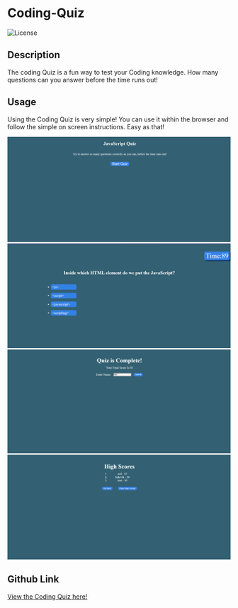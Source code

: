 # Coding-Quiz

![License](https://img.shields.io/static/v1?label=License&message=MIT&color=GREEN)

## Description 

The coding Quiz is a fun way to test your Coding knowledge. How many questions can you answer before the time runs out! 


## Usage 

Using the Coding Quiz is very simple! You can use it within the browser and follow the simple on screen instructions. Easy as that!

![Coding Quiz Screenshot1](/assets/screenshots/105.png?raw=true "Screenshot1!")
![Coding Quiz Screenshot2](/assets/screenshots/106.png?raw=true "Screenshot2!")
![Coding Quiz Screenshot3](/assets/screenshots/107.png?raw=true "Screenshot3!")
![Coding Quiz Screenshot4](/assets/screenshots/108.png?raw=true "Screenshot4!")

## Github Link
[View the Coding Quiz here!](https://bridray.github.io/Coding-Quiz/)
